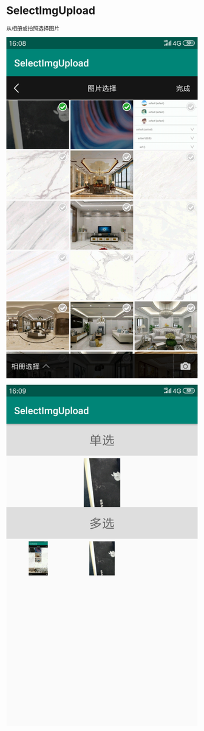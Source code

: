 # SelectImgUpload

从相册或拍照选择图片

![image](http://github.com/linqingshanlinqingshan/SelectImgUpload/raw/master/images/Screenshot_2019-02-12-16-08-57-880.png)

![image](http://github.com/linqingshanlinqingshan/SelectImgUpload/raw/master/images/Screenshot_2019-02-12-16-09-12-194.png)
